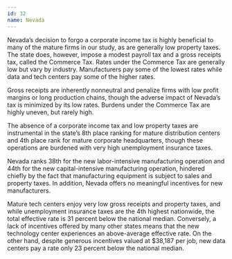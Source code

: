 ```yaml
---
id: 32 
name: Nevada
---
```


Nevada’s decision to forgo a corporate income tax is highly beneficial to many of the mature firms in our study, as are generally low property taxes. The state does, however, impose a modest payroll tax and a gross receipts tax, called the Commerce Tax. Rates under the Commerce Tax are generally low but vary by industry. Manufacturers pay some of the lowest rates while data and tech centers pay some of the higher rates.

Gross receipts are inherently nonneutral and penalize firms with low profit margins or long production chains, though the adverse impact of Nevada’s tax is minimized by its low rates. Burdens under the Commerce Tax are highly uneven, but rarely high.

The absence of a corporate income tax and low property taxes are instrumental in the state’s 8th place ranking for mature distribution centers and 4th place rank for mature corporate headquarters, though these operations are burdened with very high unemployment insurance taxes.

Nevada ranks 38th for the new labor-intensive manufacturing operation and 44th for the new capital-intensive manufacturing operation, hindered chiefly by the fact that manufacturing equipment is subject to sales and property taxes. In addition, Nevada offers no meaningful incentives for new manufacturers.

Mature tech centers enjoy very low gross receipts and property taxes, and while unemployment insurance taxes are the 4th highest nationwide, the total effective rate is 31 percent below the national median. Conversely, a lack of incentives offered by many other states means that the new technology center experiences an above-average effective rate. On the other hand, despite generous incentives valued at $38,187 per job, new data centers pay a rate only 23 percent below the national median.